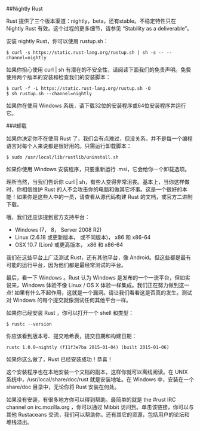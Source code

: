 ##Nightly Rust

Rust 提供了三个版本渠道：nightly，beta，还有stable。不稳定特性只在 Nightly Rust 有效。这个过程的更多细节，请参见 “Stability as a deliverable”。　　　　

安装 nightly Rust，你可以使用 rustup.sh：

    $ curl -s https://static.rust-lang.org/rustup.sh | sh -s -- --channel=nightly

如果你担心使用 curl | sh 有潜在的不安全性，请阅读下面我们的免责声明。免费使用两个版本的安装和检查我们的安装脚本：

    $ curl -f -L https://static.rust-lang.org/rustup.sh -O
    $ sh rustup.sh --channel=nightly

如果你在使用 Windows 系统，请下载32位的安装程序或64位安装程序并运行它。

###卸载

如果你决定你不在使用 Rust 了，我们会有点难过，但没关系。并不是每一个编程语言对每个人来说都是很好用的。只需运行卸载脚本：

    $ sudo /usr/local/lib/rustlib/uninstall.sh

如果你使用 Windows 安装程序，只要重新运行 .msi，它会给你一个卸载选项。

理所当然，当我们告诉你 curl | sh，有些人变得非常沮丧。基本上，当你这样做时，你相信维护 Rust 的人不会攻击你的电脑和做其它坏事。这是一个很好的本能！如果你是这些人中的一员，请查看从源代码构建 Rust 的文档，或官方二进制下载。

哦，我们还应该提到官方支持平台：

- Windows (7， 8， Server 2008 R2)
- Linux (2.6.18 或更新版本， 或不同版本)， x86 和 x86-64
- OSX 10.7 (Lion) 或更高版本， x86 和 x86-64

我们在这些平台上广泛测试 Rust，还有其他平台，像 Android。但这些都是最有可能的运行平台，因为他们都是最经常测试的平台。　　　　

最后，看一下 Windows 。Rust 认为 Windows 是发布的一个一流平台，但如实说来，Windows 体验不像 Linux / OS X 体验一样集成。我们正在努力做到这一点! 如果有什么不起作用，这就是一个漏洞。请让我们看看这是否真的发生。测试对 Windows 的每个提交就像测试任何其他平台一样。　　　　

如果你已经安装 Rust ，你可以打开一个 shell 和类型：

    $ rustc --version

你应该看到版本号、提交哈希表，提交日期和构建日期：

    rustc 1.0.0-nightly (f11f3e7ba 2015-01-04) (built 2015-01-06)

如果你这么做了，Rust 已经安装成功！恭喜！

这个安装程序也在本地安装一个文档的副本，这样你就可以离线阅读。在 UNIX 系统中，/usr/local/share/doc/rust 就是安装地址。在 Windows 中，安装在一个 share/doc 目录中，无论你将 Rust 安装在何处。　　　　

如果没有安装，有很多地方你可以得到帮助。最简单的就是 the #rust IRC channel on irc.mozilla.org ，你可以通过 Mibbit 访问到。单击该链接，你可以与其他 Rustaceans 交流，我们可以帮助你。还有其它的资源，包括用户的论坛和堆栈溢出。
